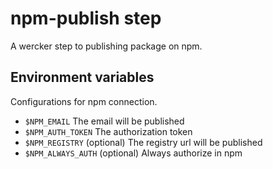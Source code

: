 # npm-publish step
A wercker step to publishing package on npm.

Environment variables
---
Configurations for npm connection.

* `$NPM_EMAIL` The email will be published
* `$NPM_AUTH_TOKEN` The authorization token
* `$NPM_REGISTRY` (optional) The registry url will be published
* `$NPM_ALWAYS_AUTH` (optional) Always authorize in npm
